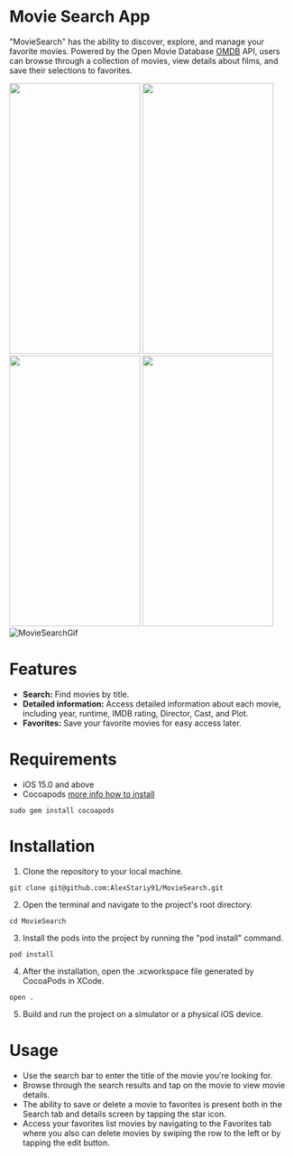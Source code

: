 # Movie Search App
"MovieSearch" has the ability to discover, explore, and manage your favorite movies. Powered by the Open Movie Database [OMDB](http://www.omdbapi.com) API, users can browse through a collection of movies, view details about films, and save their selections to favorites.

<img src="https://github.com/AlexStariy91/MovieSearch/assets/133584636/87b6598c-e712-41e7-89a4-eb9408b18cfe" width="232" height="480" /> <img src="https://github.com/AlexStariy91/MovieSearch/assets/133584636/c3259db8-74d1-46b9-9bd8-1d53821d38d7" width="232" height="480" /> <img src="https://github.com/AlexStariy91/MovieSearch/assets/133584636/47918aa4-32e5-4c4a-98dc-aaa7eb83c632" width="232" height="480" />
<img src="https://github.com/AlexStariy91/MovieSearch/assets/133584636/e08a8137-ea1b-4bbf-85fd-f7961b3b65bd" width="232" height="480" /> ![MovieSearchGif](https://github.com/AlexStariy91/MovieSearch/assets/133584636/5c54d6e8-c5b5-4091-8f64-35610082afa8)

# Features
- **Search:** Find movies by title.
- **Detailed information:** Access detailed information about each movie, including year, runtime, IMDB rating, Director, Cast, and Plot.
- **Favorites:** Save your favorite movies for easy access later.

# Requirements
- iOS 15.0 and above
- Cocoapods [more info how to install](https://guides.cocoapods.org/using/getting-started.html)
```
sudo gem install cocoapods
```

# Installation
1. Clone the repository to your local machine.
```
git clone git@github.com:AlexStariy91/MovieSearch.git
```
2. Open the terminal and navigate to the project's root directory.
```
cd MovieSearch
```
3. Install the pods into the project by running the "pod install" command.
```
pod install
```
4. After the installation, open the .xcworkspace file generated by CocoaPods in XCode.
```
open .
```
5. Build and run the project on a simulator or a physical iOS device.

# Usage
- Use the search bar to enter the title of the movie you're looking for.
- Browse through the search results and tap on the movie to view movie details.
- The ability to save or delete a movie to favorites is present both in the Search tab and details screen by tapping the star icon.
- Access your favorites list movies by navigating to the Favorites tab where you also can delete movies by swiping the row to the left or by tapping the edit button.
